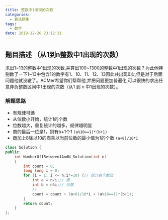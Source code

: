 ```yaml
---
title: 整数中1出现的次数
categories:
  - 算法题集
tags:
  - 数学
date: 2019-12-26 23:12:31
---
```


## 题目描述 （从1到n整数中1出现的次数）
求出1~13的整数中1出现的次数,并算出100~1300的整数中1出现的次数？为此他特别数了一下1~13中包含1的数字有1、10、11、12、13因此共出现6次,但是对于后面问题他就没辙了。ACMer希望你们帮帮他,并把问题更加普遍化,可以很快的求出任意非负整数区间中1出现的次数（从1 到 n 中1出现的次数）。

### 解题思路
- 有规律可循
- 从位数小开始，统计1的个数
- 位数越大，重复统计的越多，规律越明显
- 商的最后一位是1，则有b+1个1 `(a%10==1)*(b+1)`
- 商加上8除以10的商乘以当前位数的最小值为1的个数 `(a+8)/10*1`

```C++
class Solution {
public:
    int NumberOf1Between1AndN_Solution(int n)
    {
        int count = 0;
        long long i = 0;
        for (i = 1; i <= n;i*=10) {// 统计各个数位
            int a = n/i;// 商
            int b = n%i;// 余数
            // 
            count = count + (a+8)/10*i + (a%10==1)*(b+1);
        }
        return count;
    }
};
```
